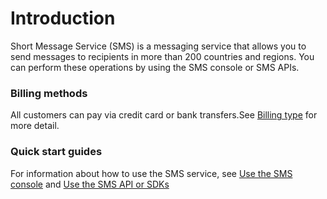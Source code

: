 # Introduction

Short Message Service (SMS) is a messaging service that allows you to send messages to recipients in more than 200 countries and regions. You can perform these operations by using the SMS console or SMS APIs. 

### Billing methods

All customers can pay via credit card or bank transfers.See [Billing type](http://www.txttool.com/) for more detail.

### Quick start guides

For information about how to use the SMS service, see [Use the SMS console](http://www.txttool.com/) and [Use the SMS API or SDKs](http://www.txttool.com/) 
